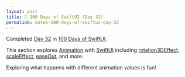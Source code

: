 ```yaml
---
layout: post
title: 📔 100 Days of SwiftUI (Day 32)
permalink: notes-100-days-of-swiftui-day-32
---
```


Completed [Day 32](https://www.hackingwithswift.com/100/swiftui/30) in [100 Days of SwiftUI](https://www.hackingwithswift.com/100/swiftui).

This section explores [Animation](https://developer.apple.com/documentation/swiftui/animation) with [SwiftUI](https://developer.apple.com/documentation/swiftui) including [rotation3DEffect](https://developer.apple.com/documentation/swiftui/view/rotation3deffect(_:axis:anchor:anchorz:perspective:)), [scaleEffect](<https://developer.apple.com/documentation/swiftui/view/scaleeffect(_:anchor:)-pmi7>), [easeOut](https://developer.apple.com/documentation/swiftui/animation/easeout(duration:)), and more.

Exploring what happens with different animation values is fun!
